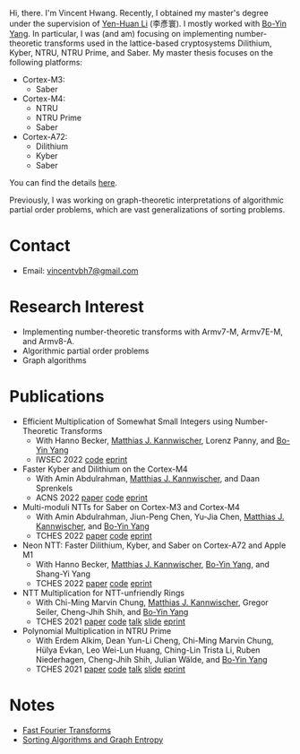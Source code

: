 

Hi, there. I'm Vincent Hwang.
Recently, I obtained my master's degree under the supervision of [Yen-Huan Li](https://sites.google.com/site/yenhuanli/home) (李彥寰).
I mostly worked with [Bo-Yin Yang](https://homepage.iis.sinica.edu.tw/pages/byyang/index_en.html).
In particular, I was (and am) focusing on implementing number-theoretic transforms used in the lattice-based cryptosystems Dilithium, Kyber, NTRU, NTRU Prime, and Saber.
My master thesis focuses on the following platforms:
- Cortex-M3:
    - Saber
- Cortex-M4:
    - NTRU
    - NTRU Prime
    - Saber
- Cortex-A72:
    - Dilithium
    - Kyber
    - Saber

You can find the details [here](https://github.com/vincentvbh/NTTs_with_Armv7-M_Armv7E-M_Armv8-A).

Previously, I was working on graph-theoretic interpretations of algorithmic partial order problems,
which are vast generalizations of sorting problems.

# Contact
- Email: vincentvbh7@gmail.com

# Research Interest
- Implementing number-theoretic transforms with Armv7-M, Armv7E-M, and Armv8-A.
- Algorithmic partial order problems
- Graph algorithms

# Publications
- Efficient Multiplication of Somewhat Small Integers using Number-Theoretic Transforms
    - With Hanno Becker, [Matthias J. Kannwischer](https://kannwischer.eu), Lorenz Panny, and [Bo-Yin Yang](https://homepage.iis.sinica.edu.tw/pages/byyang/index_en.html)
    - IWSEC 2022 [code](https://github.com/ntt-int-mul/ntt-int-mul-m3) [eprint](https://eprint.iacr.org/2022/439)
- Faster Kyber and Dilithium on the Cortex-M4
    - With Amin Abdulrahman, [Matthias J. Kannwischer](https://kannwischer.eu), and Daan Sprenkels
    - ACNS 2022 [paper](https://link.springer.com/chapter/10.1007/978-3-031-09234-3_42) [code](https://github.com/FasterKyberDilithiumM4/FasterKyberDilithiumM4) [eprint](https://eprint.iacr.org/2022/112)
- Multi-moduli NTTs for Saber on Cortex-M3 and Cortex-M4
    - With Amin Abdulrahman, Jiun-Peng Chen, Yu-Jia Chen, [Matthias J. Kannwischer](https://kannwischer.eu), and [Bo-Yin Yang](https://homepage.iis.sinica.edu.tw/pages/byyang/index_en.html)
    - TCHES 2022 [paper](https://tches.iacr.org/index.php/TCHES/article/view/9292) [code](https://github.com/multi-moduli-ntt-saber/multi-moduli-ntt-saber) [eprint](https://eprint.iacr.org/2021/995)
- Neon NTT: Faster Dilithium, Kyber, and Saber on Cortex-A72 and Apple M1
    - With Hanno Becker, [Matthias J. Kannwischer](https://kannwischer.eu), [Bo-Yin Yang](https://homepage.iis.sinica.edu.tw/pages/byyang/index_en.html), and Shang-Yi Yang
    - TCHES 2022 [paper](https://tches.iacr.org/index.php/TCHES/article/view/9295) [code](https://github.com/neon-ntt/neon-ntt) [eprint](https://eprint.iacr.org/2021/986)
- NTT Multiplication for NTT-unfriendly Rings
    - With Chi-Ming Marvin Chung, [Matthias J. Kannwischer](https://kannwischer.eu), Gregor Seiler, Cheng-Jhih Shih, and [Bo-Yin Yang](https://homepage.iis.sinica.edu.tw/pages/byyang/index_en.html)
    - TCHES 2021 [paper](https://tches.iacr.org/index.php/TCHES/article/view/8791) [code](https://github.com/ntt-polymul/ntt-polymul) [talk](https://youtube.com/watch?v=a9_-jhD2ZG0) [slide](https://iacr.org/submit/files/slides/2021/ches/ches2021/30796/slides.pdf) [eprint](https://eprint.iacr.org/2020/1397)
- Polynomial Multiplication in NTRU Prime
    - With Erdem Alkim, Dean Yun-Li Cheng, Chi-Ming Marvin Chung, Hülya Evkan, Leo Wei-Lun Huang, Ching-Lin Trista Li, Ruben Niederhagen, Cheng-Jhih Shih, Julian Wälde, and [Bo-Yin Yang](https://homepage.iis.sinica.edu.tw/pages/byyang/index_en.html)
    - TCHES 2021 [paper](https://tches.iacr.org/index.php/TCHES/article/view/8733) [code](https://github.com/vincentvbh/NTRUPrime-PolyMul) [talk](https://youtube.com/watch?v=F95gXPfXrBA) [slide](https://iacr.org/submit/files/slides/2021/ches/ches2021/30766/slides.pdf) [eprint](https://eprint.iacr.org/2020/1216)





# Notes
- [Fast Fourier Transforms](./FFT.html)
- [Sorting Algorithms and Graph Entropy](./sort.html)

